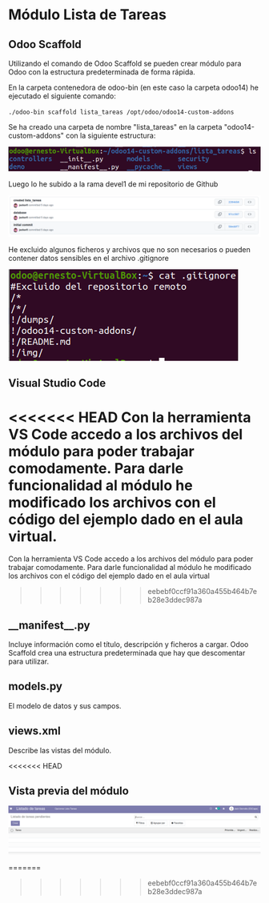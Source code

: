 # Módulo Lista de Tareas

## Odoo Scaffold

Utilizando el comando de Odoo Scaffold se pueden crear módulo para Odoo con la estructura predeterminada de forma rápida.

En la carpeta contenedora de odoo-bin (en este caso la carpeta odoo14) he ejecutado el siguiente comando:

`./odoo-bin scaffold lista_tareas /opt/odoo/odoo14-custom-addons`

Se ha creado una carpeta de nombre "lista_tareas" en la carpeta "odoo14-custom-addons" con la siguiente estructura:

![Estructura de archivos](/img/estructura.png)

Luego lo he subido a la rama devel1 de mi repositorio de Github

![Rama devel1](/img/devel1branch.png)

He excluido algunos ficheros y archivos que no son necesarios o pueden contener datos sensibles en el archivo .gitignore

![Archivo .gitignore](/img/gitignore.png)

## Visual Studio Code

<<<<<<< HEAD
Con la herramienta VS Code accedo a los archivos del módulo para poder trabajar comodamente. Para darle funcionalidad al módulo he modificado los archivos con el código del ejemplo dado en el aula virtual.
=======
Con la herramienta VS Code accedo a los archivos del módulo para poder trabajar comodamente. Para darle funcionalidad al módulo he modificado los archivos con el código del ejemplo dado en el aula virtual
>>>>>>> eebebf0ccf91a360a455b464b7eb28e3ddec987a

## \_\_manifest\_\_.py
Incluye información como el título, descripción y ficheros a cargar. Odoo Scaffold crea una estructura predeterminada que hay que descomentar para utilizar.

## models.py
El modelo de datos y sus campos.

## views.xml
Describe las vistas del módulo.

<<<<<<< HEAD
## Vista previa del módulo

![Archivo .gitignore](/img/MODULOLISTA.png)

=======
>>>>>>> eebebf0ccf91a360a455b464b7eb28e3ddec987a




